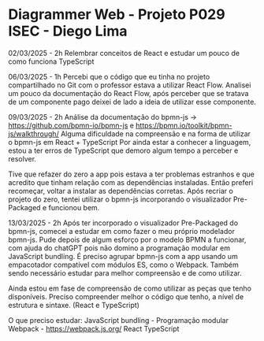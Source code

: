 # Diagrammer Web - Projeto P029 ISEC - Diego Lima

02/03/2025 - 2h
Relembrar conceitos de React e estudar um pouco de como funciona TypeScript

06/03/2025 - 1h
Percebi que o código que eu tinha no projeto compartilhado no Git com o professor estava a utilizar React Flow.
Analisei um pouco da documentação do React Flow, após perceber que se tratava de um componente pago deixei de lado a ideia de utilizar esse componente.

09/03/2025 - 2h
Análise da documentação do bpmn-js -> https://github.com/bpmn-io/bpmn-js e https://bpmn.io/toolkit/bpmn-js/walkthrough/
Alguma dificuldade na compreensão e na forma de utilizar o bpmn-js em React + TypeScript
Por ainda estar a conhecer a linguagem, estou a ter erros de TypeScript que demoro algum tempo a perceber e resolver.

Tive que refazer do zero a app pois estava a ter problemas estranhos e que acredito que tinham relação com as dependências instaladas.
Então preferi recomeçar, voltar a instalar as dependências corretas.
Após recriar o projeto do zero, tentei utilizar o bpmn-js incorporando o visualizador Pre-Packaged e funcionou bem.

13/03/2025 - 2h
Após ter incorporado o visualizador Pre-Packaged do bpmn-js, comecei a estudar em como fazer o meu próprio modelador bpmn-js.
Pude depois de algum esforço por o modelo BPMN a funcionar, com ajuda do chatGPT pois não domino a programação modular em JavaScript bundling.
É preciso  agrupar bpmn-js com a app usando um empacotador compatível com módulos ES, como o Webpack. Também sendo necessário estudar para melhor compreensão e de como utilizar.

Ainda estou em fase de compreensão de como utilizar as peças que tenho disponíveis. Preciso compreender melhor o código que tenho, a nível de estrutura e sintaxe. (React e TypeScript)

O que preciso estudar:
JavaScript bundling - Programação modular
Webpack - https://webpack.js.org/
React
TypeScript

